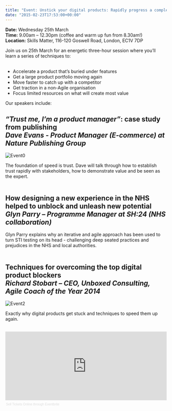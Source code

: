 ```yaml
---
title: "Event: Unstick your digital products: Rapidly progress a complex product or portfolio of stalled products"
date: "2015-02-23T17:53:00+00:00"
---
```


<p><b>Date:</b> Wednesday 25th March<br/>
<b>Time:</b> 9.00am – 12.30pm (coffee and warm up fun from 8.30am!)<br/>
<b>Location:</b> Skills Matter, 116-120 Goswell Road, London, EC1V 7DP
<br/></p>

Join us on 25th March for an energetic three-hour session where you’ll learn a series of techniques to:<br/>
<br/>
- Accelerate a product that’s buried under features<br/>
- Get a large product portfolio moving again<br/>
- Move faster to catch up with a competitor<br/>
- Get traction in a non-Agile organisation<br/>
- Focus limited resources on what will create most value<br/>

<p>Our speakers include:<br/>
<h2><b><i>“Trust me, I’m a product manager”</i>: case study from publishing</b><br/>
<i>Dave Evans - Product Manager (E-commerce) at Nature Publishing Group</i></h2></p>

<p><img src="http://i1291.photobucket.com/albums/b548/grammccram/Screen%20Shot%202015-03-12%20at%2014.29.18_zpsrf53xobd.png" alt="Event0"/></p>

<p>The foundation of speed is trust. Dave will talk through how to establish trust rapidly with stakeholders, how to demonstrate value and be seen as the expert.<br/>
<br/></p>

<h2><b>How designing a new experience in the NHS helped to unblock and unleash new potential</b><br/>
<i>Glyn Parry – Programme Manager at SH:24 (NHS collaboration)</i></h2>

<p>Glyn Parry explains why an iterative and agile approach has been used to turn STI testing on its head - challenging deep seated practices and prejudices in the NHS and local authorities.<br/>
<br/></p>

<h2><b>Techniques for overcoming the top digital product blockers</b><br/>
<i>Richard Stobart – CEO, Unboxed Consulting, Agile Coach of the Year 2014</i></h2>

<p><img src="http://i1291.photobucket.com/albums/b548/grammccram/Screen%20Shot%202015-03-03%20at%2016.22.05_zps53cqwbt3.png" alt="Event2"/></p>

<p>Exactly why digital products get stuck and techniques to speed them up again.<br/>
<br/></p>

<div><iframe  src="https://eventbrite.co.uk/tickets-external?eid=15872783924&amp;ref=etckt" frameborder="0" height="214" width="100%" vspace="0" hspace="0" marginheight="5" marginwidth="5" scrolling="auto" allowtransparency="true"></iframe><div style="font-family:Helvetica, Arial; font-size:10px; padding:5px 0 5px; margin:2px; width:100%; text-align:left;" ><a style="color:#ddd; text-decoration:none;" target="_blank" href="http://www.eventbrite.co.uk/r/etckt">Sell Tickets Online</a> <span style="color:#ddd;">through</span> <a style="color:#ddd; text-decoration:none;" target="_blank" href="http://www.eventbrite.co.uk?ref=etckt">Eventbrite</a></div></div>
